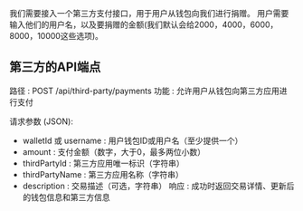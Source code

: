 我们需要接入一个第三方支付接口，用于用户从钱包向我们进行捐赠。
用户需要输入他们的用户名，以及要捐赠的金额(我们默认会给2000，4000，6000，8000，10000这些选项)。

## 第三方的API端点
路径 : POST /api/third-party/payments 功能 : 允许用户从钱包向第三方应用进行支付

请求参数 (JSON):

- walletId 或 username : 用户钱包ID或用户名（至少提供一个）
- amount : 支付金额（数字，大于0，最多两位小数）
- thirdPartyId : 第三方应用唯一标识（字符串）
- thirdPartyName : 第三方应用名称（字符串）
- description : 交易描述（可选，字符串）
响应 : 成功时返回交易详情、更新后的钱包信息和第三方信息